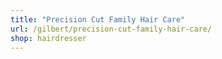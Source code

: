 ```yaml
---
title: "Precision Cut Family Hair Care"
url: /gilbert/precision-cut-family-hair-care/
shop: hairdresser
---
```

